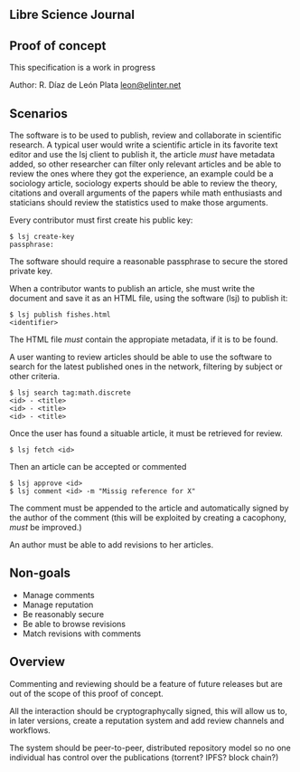 Libre Science Journal
---------------------

## Proof of concept

This specification is a work in progress

Author: R. Díaz de León Plata <leon@elinter.net>

## Scenarios

The software is to be used to publish, review and collaborate in
scientific research. A typical user would write a scientific article
in its favorite text editor and use the lsj client to publish it, the
article *must* have metadata added, so other researcher can filter only
relevant articles and be able to review the ones where they got the
experience, an example could be a sociology article, sociology experts
should be able to review the theory, citations and overall arguments
of the papers while math enthusiasts and staticians should review the
statistics used to make those arguments.

Every contributor must first create his public key:

	$ lsj create-key
	passphrase:

The software should require a reasonable passphrase to secure the stored
private key.

When a contributor wants to publish an article, she must write the document
and save it as an HTML file, using the software (lsj) to publish it:

	$ lsj publish fishes.html
	<identifier>

The HTML file *must* contain the appropiate metadata, if it is to be found.

A user wanting to review articles should be able to use the software to search
for the latest published ones in the network, filtering by subject or other
criteria.

	$ lsj search tag:math.discrete
	<id> - <title>
	<id> - <title>
	<id> - <title>

Once the user has found a situable article, it must be retrieved for review.

	$ lsj fetch <id>

Then an article can be accepted or commented

	$ lsj approve <id>
	$ lsj comment <id> -m "Missig reference for X"

The comment must be appended to the article and automatically signed by the
author of the comment (this will be exploited by creating a cacophony, *must*
be improved.)

An author must be able to add revisions to her articles.

## Non-goals

+ Manage comments
+ Manage reputation
+ Be reasonably secure
+ Be able to browse revisions
+ Match revisions with comments

## Overview

Commenting and reviewing should be a feature of future releases but are out
of the scope of this proof of concept.

All the interaction should be cryptographycally signed, this will allow us
to, in later versions, create a reputation system and add review channels
and workflows.

The system should be peer-to-peer, distributed repository model so no one
individual has control over the publications (torrent? IPFS? block chain?)

